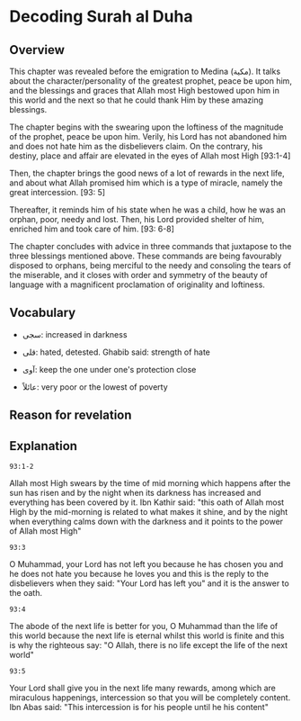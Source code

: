 # Decoding Surah al Duha

## Overview

This chapter was revealed before the emigration to Medina (مكية). It talks about the character/personality of the greatest prophet, peace be upon him, and the blessings and graces that Allah most High bestowed upon him in this world and the next so that he could thank Him by these amazing blessings.

The chapter begins with the swearing upon the loftiness of the magnitude of the prophet, peace be upon him. Verily, his Lord has not abandoned him and does not hate him as the disbelievers claim. On the contrary, his destiny, place and affair are elevated in the eyes of Allah most High [93:1-4]

Then, the chapter brings the good news of a lot of rewards in the next life, and about what Allah promised him which is a type of miracle, namely the great intercession. [93: 5]

Thereafter, it reminds him of his state when he was a child, how he was an orphan, poor, needy and lost. Then, his Lord provided shelter of him, enriched him and took care of him. [93: 6-8]

The chapter concludes with advice in three commands that juxtapose to the three blessings mentioned above. These commands are being favourably disposed to orphans, being merciful to the needy and consoling the tears of the miserable, and it closes with order and symmetry of the beauty of language with a magnificent proclamation of originality and loftiness.

## Vocabulary

- سجى: increased in darkness

- قلى: hated, detested. Ghabib said: strength of hate

- آوى: keep the one under one's protection close

- عائلاً: very poor or the lowest of poverty

## Reason for revelation

## Explanation

```
93:1-2
```

Allah most High swears by the time of mid morning which happens after the sun has risen and by the night when its darkness has increased and everything has been covered by it. Ibn Kathir said: "this oath of Allah most High by the mid-morning is related to what makes it shine, and by the night when everything calms down with the darkness and it points to the power of Allah most High"

```
93:3
```

O Muhammad, your Lord has not left you because he has chosen you and he does not hate you because he loves you and this is the reply to the disbelievers when they said: "Your Lord has left you" and it is the answer to the oath.

```
93:4
```

The abode of the next life is better for you, O Muhammad than the life of this world because the next life is eternal whilst this world is finite and this is why the righteous say: "O Allah, there is no life except the life of the next world"

```
93:5
```

Your Lord shall give you in the next life many rewards, among which are miraculous happenings, intercession so that you will be completely content. Ibn Abas said: "This intercession is for his people until he his content"